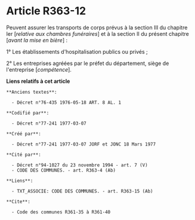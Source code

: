 # Article R363-12

Peuvent assurer les transports de corps prévus à la section III du chapitre Ier [*relative aux chambres funéraires*] et à la
section II du présent chapitre [*avant la mise en bière*] :

1° Les établissements d'hospitalisation publics ou privés ;

2° Les entreprises agréées par le préfet du département, siège de l'entreprise [*compétence*].

**Liens relatifs à cet article**

	**Anciens textes**:

	  - Décret n°76-435 1976-05-18 ART. 8 AL. 1

	**Codifié par**:

	  - Décret n°77-241 1977-03-07

	**Créé par**:

	  - Décret n°77-241 1977-03-07 JORF et JONC 18 Mars 1977

	**Cité par**:

	  - Décret n°94-1027 du 23 novembre 1994 - art. 7 (V)
	  - CODE DES COMMUNES. - art. R363-4 (Ab)

	**Liens**:

	  - TXT_ASSOCIE: CODE DES COMMUNES. - art. R363-15 (Ab)

	**Cite**:

	  - Code des communes R361-35 à R361-40
